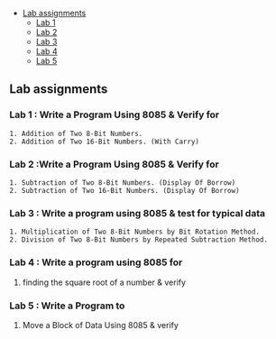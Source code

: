 - [Lab assignments](#lab-assignments)
  - [Lab 1](#lab-1--write-a-program-using-8085--verify-for)
  - [Lab 2](#lab-2-write-a-program-using-8085--verify-for)
  - [Lab 3](#lab-3--write-a-program-using-8085--test-for-typical-data)
  - [Lab 4](#lab-4--write-a-program-using-8085-for)
  - [Lab 5](#lab-5--write-a-program-to)

## Lab assignments

### Lab 1 : Write a Program Using 8085 & Verify for

    1. Addition of Two 8-Bit Numbers.
    2. Addition of Two 16-Bit Numbers. (With Carry)

### Lab 2 :Write a Program Using 8085 & Verify for

    1. Subtraction of Two 8-Bit Numbers. (Display Of Borrow)
    2. Subtraction of Two 16-Bit Numbers. (Display Of Borrow)

### Lab 3 : Write a program using 8085 & test for typical data

    1. Multiplication of Two 8-Bit Numbers by Bit Rotation Method.
    2. Division of Two 8-Bit Numbers by Repeated Subtraction Method.

### Lab 4 : Write a program using 8085 for 
  1. finding the square root of a number & verify

### Lab 5 : Write a Program to 
  1. Move a Block of Data Using 8085 & verify
